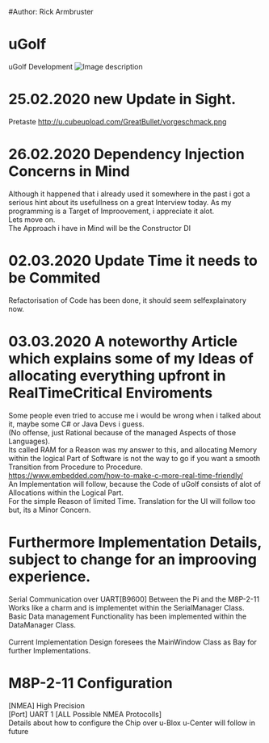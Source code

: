 #Author: Rick Armbruster
# uGolf
uGolf Development
![Image description](http://u.cubeupload.com/GreatBullet/Thumbnail.png)
# 25.02.2020 new Update in Sight. 
Pretaste http://u.cubeupload.com/GreatBullet/vorgeschmack.png
# 26.02.2020 Dependency Injection Concerns in Mind
Although it happened that i already used it somewhere in the past i got a serious hint about its usefullness on a great Interview today.
As my programming is a Target of Improovement, i appreciate it alot. <br>
Lets move on. <br>
The Approach i have in Mind will be the Constructor DI
# 02.03.2020 Update Time it needs to be Commited
Refactorisation of Code has been done, it should seem selfexplainatory now. <br>
# 03.03.2020 A noteworthy Article which explains some of my Ideas of allocating everything upfront in RealTimeCritical Enviroments
Some people even tried to accuse me i would be wrong when i talked about it, maybe some C# or Java Devs i guess.<br>
(No offense, just Rational because of the managed Aspects of those Languages).<br>
Its called RAM for a Reason was my answer to this, and allocating Memory within the logical Part of Software is not the way to go if you want a smooth Transition from Procedure to Procedure.<br>
https://www.embedded.com/how-to-make-c-more-real-time-friendly/ <br>
An Implementation will follow, because the Code of uGolf consists of alot of Allocations within the Logical Part.<br>
For the simple Reason of limited Time.
Translation for the UI will follow too but, its a Minor Concern.


# Furthermore Implementation Details, subject to change for an improoving experience.
Serial Communication over UART[B9600] Between the Pi and the M8P-2-11 Works like a charm and is implementet within the SerialManager Class.<br>
Basic Data management Functionality has been implemented within the DataManager Class.<br>
<br>
Current Implementation Design foresees the MainWindow Class as Bay for further Implementations.

# M8P-2-11 Configuration
[NMEA] High Precision <br>
[Port] UART 1 [ALL Possible NMEA Protocolls]<br>
Details about how to configure the Chip over u-Blox u-Center will follow in future   
